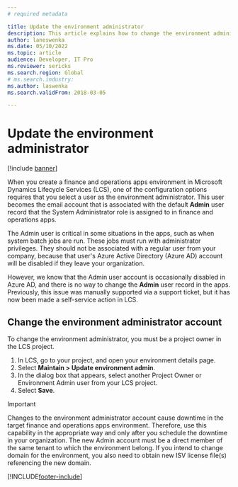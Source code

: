 ```yaml
---
# required metadata

title: Update the environment administrator
description: This article explains how to change the environment administrator for a finance and operations apps environment in Microsoft Dynamics Lifecycle Services (LCS).
author: laneswenka
ms.date: 05/10/2022
ms.topic: article
audience: Developer, IT Pro
ms.reviewer: sericks
ms.search.region: Global 
# ms.search.industry:
ms.author: laswenka
ms.search.validFrom: 2018-03-05

---
```


# Update the environment administrator

[!include [banner](../includes/banner.md)]

When you create a finance and operations apps environment in Microsoft Dynamics Lifecycle Services (LCS), one of the configuration options requires that you select a user as the environment administrator. This user becomes the email account that is associated with the default **Admin** user record that the System Administrator role is assigned to in finance and operations apps.

The Admin user is critical in some situations in the apps, such as when system batch jobs are run. These jobs must run with administrator privileges. They should not be associated with a regular user from your company, because that user's Azure Active Directory (Azure AD) account will be disabled if they leave your organization.

However, we know that the Admin user account is occasionally disabled in Azure AD, and there is no way to change the **Admin** user record in the apps. Previously, this issue was manually supported via a support ticket, but it has now been made a self-service action in LCS.

## Change the environment administrator account

To change the environment administrator, you must be a project owner in the LCS project.

1. In LCS, go to your project, and open your environment details page.
2. Select **Maintain \> Update environment admin**.
3. In the dialog box that appears, select another Project Owner or Environment Admin user from your LCS project.
4. Select **Save**.

> [!IMPORTANT]
> Changes to the environment administrator account cause downtime in the target finance and operations apps environment. Therefore, use this capability in the appropriate way and only after you schedule the downtime in your organization.
> The new Admin account must be a direct member of the same tenant to which the environment belong.
> If you intend to change domain for the environment, you also need to obtain new ISV license file(s) referencing the new domain.  

[!INCLUDE[footer-include](../../../includes/footer-banner.md)]


